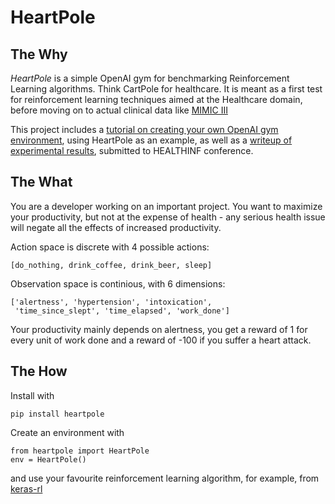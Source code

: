 # HeartPole

## The Why

*HeartPole* is a simple OpenAI gym for benchmarking Reinforcement Learning algorithms. Think CartPole for healthcare. It is meant as a first test for reinforcement learning techniques aimed at the Healthcare domain, before moving on to actual clinical data like [MIMIC III](https://mimic.physionet.org) 

This project includes a [tutorial on creating your own OpenAI gym environment](HeartPole.ipynb), using HeartPole as an example, as well as a [writeup of experimental results](HeartPole_abstract.pdf), submitted to HEALTHINF conference. 

## The What

You are a developer working on an important project.
You want to maximize your productivity, but not at the expense of health - any serious health issue will negate all the effects of increased productivity.

Action space is discrete with 4 possible actions:

```
[do_nothing, drink_coffee, drink_beer, sleep]
```

Observation space is continious, with 6 dimensions:

```
['alertness', 'hypertension', 'intoxication',
 'time_since_slept', 'time_elapsed', 'work_done']
```

Your productivity mainly depends on alertness, you get a reward of 1 for every unit of work done and a reward of -100 if you suffer a heart attack.

## The How

Install with

```
pip install heartpole
```

Create an environment with

```
from heartpole import HeartPole
env = HeartPole()
```

and use your favourite reinforcement learning algorithm, for example, from [keras-rl](https://github.com/keras-rl/keras-rl)